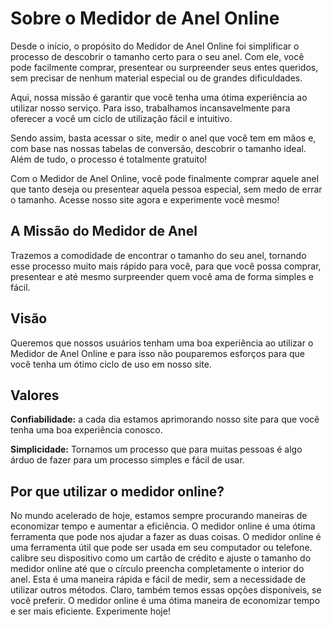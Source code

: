 # Sobre o Medidor de Anel Online

Desde o início, o propósito do Medidor de Anel Online foi simplificar o processo de descobrir o tamanho certo para o seu anel. Com ele, você pode facilmente comprar, presentear ou surpreender seus entes queridos, sem precisar de nenhum material especial ou de grandes dificuldades.

Aqui, nossa missão é garantir que você tenha uma ótima experiência ao utilizar nosso serviço. Para isso, trabalhamos incansavelmente para oferecer a você um ciclo de utilização fácil e intuitivo.

Sendo assim, basta acessar o site, medir o anel que você tem em mãos e, com base nas nossas tabelas de conversão, descobrir o tamanho ideal. Além de tudo, o processo é totalmente gratuito!

Com o Medidor de Anel Online, você pode finalmente comprar aquele anel que tanto deseja ou presentear aquela pessoa especial, sem medo de errar o tamanho. Acesse nosso site agora e experimente você mesmo!

## A Missão do Medidor de Anel 
Trazemos a comodidade de encontrar o tamanho do seu anel, tornando esse processo muito mais rápido para você, para que você possa comprar, presentear e até mesmo surpreender quem você ama de forma simples e fácil. 

## Visão 
Queremos que nossos usuários tenham uma boa experiência ao utilizar o Medidor de Anel Online e para isso não pouparemos esforços para que você tenha um ótimo ciclo de uso em nosso site.
## Valores 
**Confiabilidade:** a cada dia estamos aprimorando nosso site para que você tenha uma boa experiência conosco.

**Simplicidade:** Tornamos um processo que para muitas pessoas é algo árduo de fazer para um processo simples e fácil de usar.

## Por que utilizar o medidor online?

No mundo acelerado de hoje, estamos sempre procurando maneiras de economizar tempo e aumentar a eficiência. O medidor online é uma ótima ferramenta que pode nos ajudar a fazer as duas coisas. O medidor online é uma ferramenta útil que pode ser usada em seu computador ou telefone. calibre seu dispositivo como um cartão de crédito e ajuste o tamanho do medidor online até que o círculo preencha completamente o interior do anel. Esta é uma maneira rápida e fácil de medir, sem a necessidade de utilizar outros métodos. Claro, também temos essas opções disponíveis, se você preferir. O medidor online é uma ótima maneira de economizar tempo e ser mais eficiente. Experimente hoje!